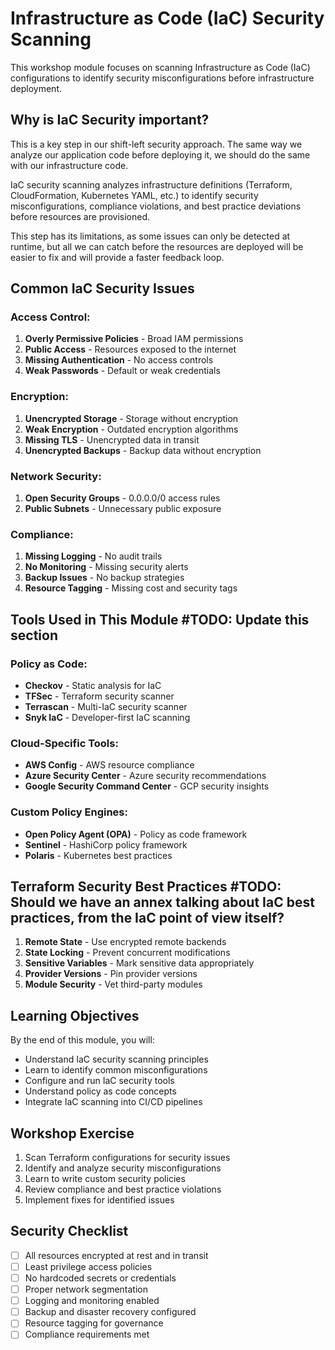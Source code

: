 # Infrastructure as Code (IaC) Security Scanning

This workshop module focuses on scanning Infrastructure as Code (IaC) configurations to identify security misconfigurations before infrastructure deployment.

## Why is IaC Security important?
This is a key step in our shift-left security approach. The same way we analyze our application code before deploying it, we should do the same with our infrastructure code.

IaC security scanning analyzes infrastructure definitions (Terraform, CloudFormation, Kubernetes YAML, etc.) to identify security misconfigurations, compliance violations, and best practice deviations before resources are provisioned.

This step has its limitations, as some issues can only be detected at runtime, but all we can catch before the resources are deployed will be easier to fix and will provide a faster feedback loop.

## Common IaC Security Issues

### Access Control:
1. **Overly Permissive Policies** - Broad IAM permissions
2. **Public Access** - Resources exposed to the internet
3. **Missing Authentication** - No access controls
4. **Weak Passwords** - Default or weak credentials

### Encryption:
1. **Unencrypted Storage** - Storage without encryption
2. **Weak Encryption** - Outdated encryption algorithms
3. **Missing TLS** - Unencrypted data in transit
4. **Unencrypted Backups** - Backup data without encryption

### Network Security:
1. **Open Security Groups** - 0.0.0.0/0 access rules
2. **Public Subnets** - Unnecessary public exposure

### Compliance:
1. **Missing Logging** - No audit trails
2. **No Monitoring** - Missing security alerts
3. **Backup Issues** - No backup strategies
4. **Resource Tagging** - Missing cost and security tags

## Tools Used in This Module #TODO: Update this section

### Policy as Code:
- **Checkov** - Static analysis for IaC
- **TFSec** - Terraform security scanner
- **Terrascan** - Multi-IaC security scanner
- **Snyk IaC** - Developer-first IaC scanning

### Cloud-Specific Tools:
- **AWS Config** - AWS resource compliance
- **Azure Security Center** - Azure security recommendations
- **Google Security Command Center** - GCP security insights

### Custom Policy Engines:
- **Open Policy Agent (OPA)** - Policy as code framework
- **Sentinel** - HashiCorp policy framework
- **Polaris** - Kubernetes best practices

## Terraform Security Best Practices #TODO: Should we have an annex talking about IaC best practices, from the IaC point of view itself?

1. **Remote State** - Use encrypted remote backends
2. **State Locking** - Prevent concurrent modifications
3. **Sensitive Variables** - Mark sensitive data appropriately
4. **Provider Versions** - Pin provider versions
5. **Module Security** - Vet third-party modules

## Learning Objectives

By the end of this module, you will:
- Understand IaC security scanning principles
- Learn to identify common misconfigurations
- Configure and run IaC security tools
- Understand policy as code concepts
- Integrate IaC scanning into CI/CD pipelines

## Workshop Exercise

1. Scan Terraform configurations for security issues
2. Identify and analyze security misconfigurations
3. Learn to write custom security policies
4. Review compliance and best practice violations
5. Implement fixes for identified issues

## Security Checklist

- [ ] All resources encrypted at rest and in transit
- [ ] Least privilege access policies
- [ ] No hardcoded secrets or credentials
- [ ] Proper network segmentation
- [ ] Logging and monitoring enabled
- [ ] Backup and disaster recovery configured
- [ ] Resource tagging for governance
- [ ] Compliance requirements met
